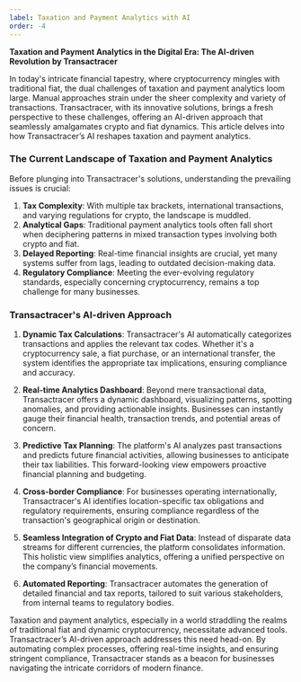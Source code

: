 ```yaml
---
label: Taxation and Payment Analytics with AI
order: -4
---
```


**Taxation and Payment Analytics in the Digital Era: The AI-driven Revolution by Transactracer**

In today's intricate financial tapestry, where cryptocurrency mingles with traditional fiat, the dual challenges of taxation and payment analytics loom large. Manual approaches strain under the sheer complexity and variety of transactions. Transactracer, with its innovative solutions, brings a fresh perspective to these challenges, offering an AI-driven approach that seamlessly amalgamates crypto and fiat dynamics. This article delves into how Transactracer’s AI reshapes taxation and payment analytics.

### The Current Landscape of Taxation and Payment Analytics

Before plunging into Transactracer's solutions, understanding the prevailing issues is crucial:

1. **Tax Complexity**: With multiple tax brackets, international transactions, and varying regulations for crypto, the landscape is muddled.
2. **Analytical Gaps**: Traditional payment analytics tools often fall short when deciphering patterns in mixed transaction types involving both crypto and fiat.
3. **Delayed Reporting**: Real-time financial insights are crucial, yet many systems suffer from lags, leading to outdated decision-making data.
4. **Regulatory Compliance**: Meeting the ever-evolving regulatory standards, especially concerning cryptocurrency, remains a top challenge for many businesses.

### Transactracer's AI-driven Approach

1. **Dynamic Tax Calculations**: Transactracer's AI automatically categorizes transactions and applies the relevant tax codes. Whether it's a cryptocurrency sale, a fiat purchase, or an international transfer, the system identifies the appropriate tax implications, ensuring compliance and accuracy.

2. **Real-time Analytics Dashboard**: Beyond mere transactional data, Transactracer offers a dynamic dashboard, visualizing patterns, spotting anomalies, and providing actionable insights. Businesses can instantly gauge their financial health, transaction trends, and potential areas of concern.

3. **Predictive Tax Planning**: The platform's AI analyzes past transactions and predicts future financial activities, allowing businesses to anticipate their tax liabilities. This forward-looking view empowers proactive financial planning and budgeting.

4. **Cross-border Compliance**: For businesses operating internationally, Transactracer's AI identifies location-specific tax obligations and regulatory requirements, ensuring compliance regardless of the transaction's geographical origin or destination.

5. **Seamless Integration of Crypto and Fiat Data**: Instead of disparate data streams for different currencies, the platform consolidates information. This holistic view simplifies analytics, offering a unified perspective on the company’s financial movements.

6. **Automated Reporting**: Transactracer automates the generation of detailed financial and tax reports, tailored to suit various stakeholders, from internal teams to regulatory bodies.

Taxation and payment analytics, especially in a world straddling the realms of traditional fiat and dynamic cryptocurrency, necessitate advanced tools. Transactracer’s AI-driven approach addresses this need head-on. By automating complex processes, offering real-time insights, and ensuring stringent compliance, Transactracer stands as a beacon for businesses navigating the intricate corridors of modern finance.